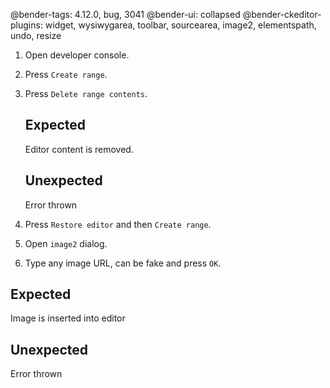 @bender-tags: 4.12.0, bug, 3041
@bender-ui: collapsed
@bender-ckeditor-plugins: widget, wysiwygarea, toolbar, sourcearea, image2, elementspath, undo, resize

1. Open developer console.
1. Press `Create range`.
1. Press `Delete range contents`.

	## Expected
	Editor content is removed.
	## Unexpected
	Error thrown

1. Press `Restore editor` and then `Create range`.
1. Open `image2` dialog.
1. Type any image URL, can be fake and press `OK`.

## Expected
Image is inserted into editor

## Unexpected
Error thrown
